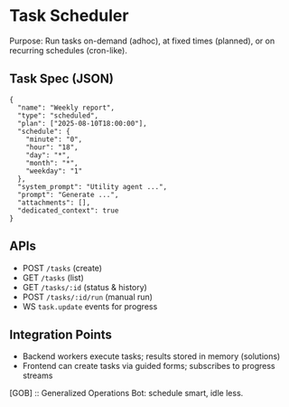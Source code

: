 # Task Scheduler

Purpose: Run tasks on-demand (adhoc), at fixed times (planned), or on recurring schedules (cron-like).

## Task Spec (JSON)
```
{
  "name": "Weekly report",
  "type": "scheduled",            
  "plan": ["2025-08-10T18:00:00"],
  "schedule": {                     
    "minute": "0",
    "hour": "18",
    "day": "*",
    "month": "*",
    "weekday": "1"
  },
  "system_prompt": "Utility agent ...",
  "prompt": "Generate ...",
  "attachments": [],
  "dedicated_context": true
}
```

## APIs
- POST `/tasks` (create)
- GET `/tasks` (list)
- GET `/tasks/:id` (status & history)
- POST `/tasks/:id/run` (manual run)
- WS `task.update` events for progress

## Integration Points
- Backend workers execute tasks; results stored in memory (solutions)
- Frontend can create tasks via guided forms; subscribes to progress streams

[GOB] :: Generalized Operations Bot: schedule smart, idle less.
